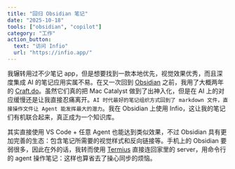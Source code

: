 ```yaml
---
title: "回归 Obsidian 笔记"
date: "2025-10-18"
tools: ["obsidian", "copilot"]
category: "工作"
action_button:
  text: "访问 Infio"
  url: "https://infio.app/"
---
```


我辗转用过不少笔记 app，但是想要找到一款本地优先，视觉效果优秀，而且深度集成 AI 的笔记应用实属不易。在又一次回到 [Obsidian](https://obsidian.md/) 之前，我用了大概两年的 [Craft.do](https://www.craft.do/)。虽然它们真的把 Mac Catalyst 做到了出神入化，但是在 AI 上的对应缓慢还是让我直接忍痛离开。`AI 时代最好的笔记组织方式回到了 markdown 文件，直接操作文件让 Agent 能发挥最大的潜力`。我在 Obsidian 上使用 Infio，这让我的笔记们有机联合起来，真正成为一个知识库。

其实直接使用 VS Code + 任意 Agent 也能达到类似效果，不过 Obsidian 具有更加完善的生态：包含笔记所需要的视觉样式和反向链接等。手机上的 Obsidian 要弱很多，因此在外的话，我转而使用 [Termius](https://termius.com/index.html) 直接连回家里的 server，用命令行的 agent 操作笔记：这样也算省去了操心同步的烦恼。